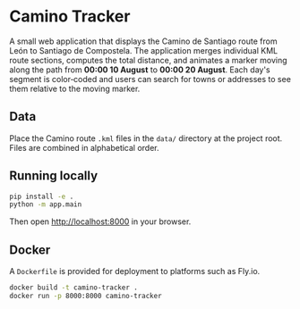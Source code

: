 # Camino Tracker

A small web application that displays the Camino de Santiago route from León to Santiago de Compostela. The application merges individual KML route sections, computes the total distance, and animates a marker moving along the path from **00:00 10 August** to **00:00 20 August**. Each day's segment is color‑coded and users can search for towns or addresses to see them relative to the moving marker.

## Data

Place the Camino route `.kml` files in the `data/` directory at the project root. Files are combined in alphabetical order.

## Running locally

```bash
pip install -e .
python -m app.main
```

Then open <http://localhost:8000> in your browser.

## Docker

A `Dockerfile` is provided for deployment to platforms such as Fly.io.

```bash
docker build -t camino-tracker .
docker run -p 8000:8000 camino-tracker
```

